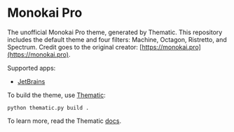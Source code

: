 # Monokai Pro

The unofficial Monokai Pro theme, generated by Thematic. This repository includes the default theme and four filters: Machine, Octagon, Ristretto, and Spectrum. Credit goes to the original creator: [https://monokai.pro](https://monokai.pro).

Supported apps:
- [JetBrains](https://github.com/thematic-dev/monokai-pro/tree/master/apps/jetbrains)

To build the theme, use [Thematic](https://github.com/thematic-dev/thematic):

```shell script
python thematic.py build .
```

To learn more, read the Thematic [docs](https://thematic.dev/documentation.html).

